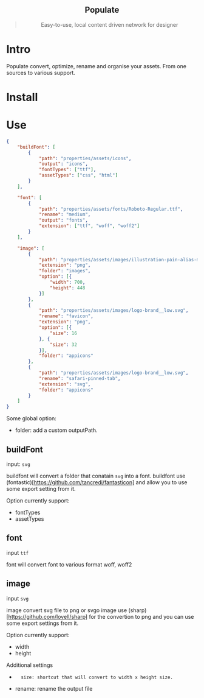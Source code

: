 <h2 align="center">Populate</h2>

<blockquote align="center"> Easy-to-use, local content driven network for designer</blockquote>

# Intro

Populate convert, optimize, rename and organise your assets. From one sources to various support.

# Install

# Use

```json
{
	"buildFont": [
		{
			"path": "properties/assets/icons",
			"output": "icons",
			"fontTypes": ["ttf"],
			"assetTypes": ["css", "html"]
		}
	],

	"font": [
		{
			"path": "properties/assets/fonts/Roboto-Regular.ttf",
			"rename": "medium",
			"output": "fonts",
			"extension": ["ttf", "woff", "woff2"]
		}
	],

	"image": [
		{
			"path": "properties/assets/images/illustration-pain-alias-module.svg",
			"extension": "png",
			"folder": "images",
			"option": [{
				"width": 700,
				"height": 448
			}]
		},
		{
			"path": "properties/assets/images/logo-brand__low.svg",
			"rename": "favicon",
			"extension": "png",
			"option": [{
				"size": 16
			}, {
				"size": 32
			}],
			"folder": "appicons"
		},
		{
			"path": "properties/assets/images/logo-brand__low.svg",
			"rename": "safari-pinned-tab",
			"extension": "svg",
			"folder": "appicons"
		}
	]
}
```

Some global option:

-   folder: add a custom outputPath.

## buildFont

input: `svg`

buildfont will convert a folder that conatain `svg`  into a font. buildfont use (fontastic)[https://github.com/tancredi/fantasticon] and allow you to use some export setting from it.

Option currently support:

-   fontTypes
-   assetTypes

## font

input `ttf`

font will convert font to various format woff, woff2

## image

input `svg`

image convert svg file to png or svgo
image use (sharp)[https://github.com/lovell/sharp] for the convertion to png and you can use some export settings from it.

Option currently support:

-   width
-   height

Additional settings

-       size: shortcut that will convert to width x height size.
-   rename: rename the output file
